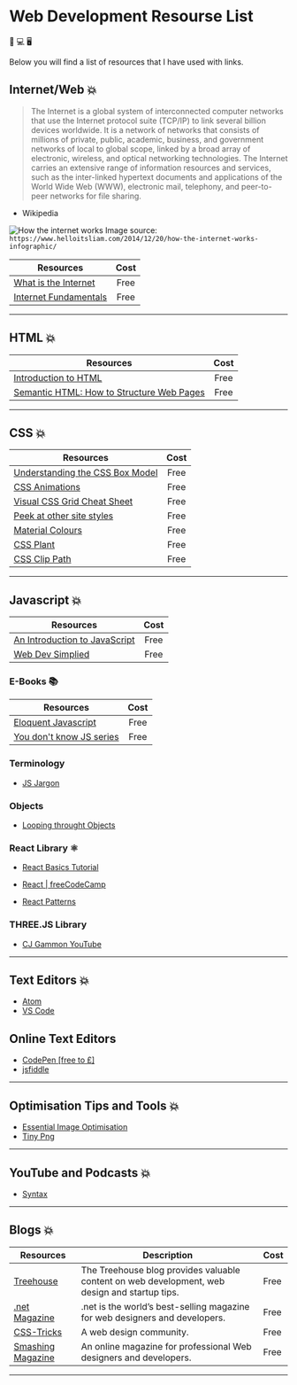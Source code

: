 # Web Development Resourse List

📱 💻 🖥️

Below you will find a list of resources that I have used with links.

## Internet/Web 💥

> The Internet is a global system of interconnected computer networks that use the Internet protocol suite (TCP/IP) to link several billion devices worldwide. It is a network of networks that consists of millions of private, public, academic, business, and government networks of local to global scope, linked by a broad array of electronic, wireless, and optical networking technologies. The Internet carries an extensive range of information resources and services, such as the inter-linked hypertext documents and applications of the World Wide Web (WWW), electronic mail, telephony, and peer-to-peer networks for file sharing.

- Wikipedia

![How the internet works](https://frontendmasters.com/books/front-end-handbook/2019/assets/images/how-the-internet-works.jpg)
Image source: `https://www.helloitsliam.com/2014/12/20/how-the-internet-works-infographic/`

| Resources                                                                | Cost |
| ------------------------------------------------------------------------ |:----:|
| [What is the Internet](https://www.youtube.com/watch?v=Dxcc6ycZ73M)      | Free |
| [Internet Fundamentals](http://internetfundamentals.com/)                | Free |

*************************************************************************

## HTML 💥

| Resources                                                                                                                     | Cost |
| ----------------------------------------------------------------------------------------------------------------------------- |:----:|
| [Introduction to HTML](https://scrimba.com/g/ghtml)                                                                           | Free |
| [Semantic HTML: How to Structure Web Pages](https://webdesign.tutsplus.com/courses/semantic-html-how-to-structure-web-pages)  | Free |

*************************************************************************

## CSS 💥

| Resources                                                                                                 | Cost |
| --------------------------------------------------------------------------------------------------------- |:----:|
| [Understanding the CSS Box Model](https://webdesign.tutsplus.com/courses/understanding-the-css-box-model) | Free |
| [CSS Animations](http://animista.net/)                                                                    | Free |
| [Visual CSS Grid Cheat Sheet](http://grid.malven.co/)                                                     | Free |
| [Peek at other site styles](http://stylifyme.com/)                                                        | Free |
| [Material Colours](https://www.materialui.co/colors)                                                      | Free |
| [CSS Plant](http://stylifyme.com/)                                                                        | Free |
| [CSS Clip Path](https://bennettfeely.com/clippy/)                                                         | Free |

*************************************************************************

## Javascript 💥

| Resources                                                                            | Cost |
| ------------------------------------------------------------------------------------ |:----:|
| [An Introduction to JavaScript](JavaScript-Basics/1.1-Introduction-to-JavaScript.md) | Free |
| [Web Dev Simplied](https://www.youtube.com/channel/UCFbNIlppjAuEX4znoulh0Cw)         | Free |

### E-Books 📚

| Resources                                                              | Cost |
| ---------------------------------------------------------------------- |:----:|
| [Eloquent Javascript](http://eloquentjavascript.net/)                  | Free |
| [You don't know JS series](https://github.com/getify/You-Dont-Know-JS) | Free |

### Terminology

* [JS Jargon](http://jargon.js.org/)

### Objects

* [Looping throught Objects](https://zellwk.com/blog/looping-through-js-objects/)

### React Library ⚛️

* [React Basics Tutorial](https://scrimba.com/g/glearnreact)
* [React | freeCodeCamp](https://learn.freecodecamp.org/front-end-libraries/react)

* [React Patterns](https://reactpatterns.com/)

### THREE.JS Library

* [CJ Gammon YouTube](https://www.youtube.com/channel/UCFbkyvvsEQn7AmQO6_G5J-A)

*************************************************************************

## Text Editors 💥

* [Atom](https://atom.io/)
* [VS Code](https://code.visualstudio.com/)

## Online Text Editors

* [CodePen [free to £]](https://codepen.io/)
* [jsfiddle](https://jsfiddle.net/)

*************************************************************************

## Optimisation Tips and Tools 💥

* [Essential Image Optimisation](https://images.guide/)
* [Tiny Png](https://tinypng.com/)

*************************************************************************

## YouTube and Podcasts 💥

* [Syntax](https://syntax.fm/)

*************************************************************************

## Blogs 💥

| Resources                                 | Description | Cost |
|-------------------------------------------|-------------|------|
|[Treehouse](https://blog.teamtreehouse.com)| The Treehouse blog provides valuable content on web development, web design and startup tips.| Free |
|[.net Magazine](https://www.creativebloq.com/net-magazine)| .net is the world’s best-selling magazine for web designers and developers.   | Free |
|[CSS-Tricks](https://css-tricks.com)| A web design community.                                                                             | Free |
|[Smashing Magazine](https://www.smashingmagazine.com/)| An online magazine for professional Web designers and developers.                 | Free |

*************************************************************************